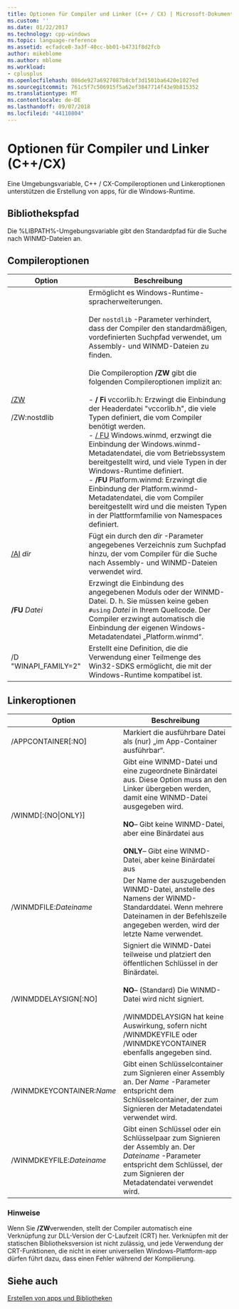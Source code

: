 ```yaml
---
title: Optionen für Compiler und Linker (C++ / CX) | Microsoft-Dokumentation
ms.custom: ''
ms.date: 01/22/2017
ms.technology: cpp-windows
ms.topic: language-reference
ms.assetid: ecfadce8-3a3f-40cc-bb01-b4731f8d2fcb
author: mikeblome
ms.author: mblome
ms.workload:
- cplusplus
ms.openlocfilehash: 086de927a6927087b8cbf3d1501ba6420e1027ed
ms.sourcegitcommit: 761c5f7c506915f5a62ef3847714f43e9b815352
ms.translationtype: MT
ms.contentlocale: de-DE
ms.lasthandoff: 09/07/2018
ms.locfileid: "44110804"
---
```

# <a name="compiler-and-linker-options-ccx"></a>Optionen für Compiler und Linker (C++/CX)

Eine Umgebungsvariable, C++ / CX-Compileroptionen und Linkeroptionen unterstützen die Erstellung von apps, für die Windows-Runtime.

## <a name="library-path"></a>Bibliothekspfad

Die %LIBPATH%-Umgebungsvariable gibt den Standardpfad für die Suche nach WINMD-Dateien an.

## <a name="compiler-options"></a>Compileroptionen

|Option|Beschreibung|
|------------|-----------------|
|[/ZW](../build/reference/zw-windows-runtime-compilation.md)<br /><br /> /ZW:nostdlib|Ermöglicht es Windows-Runtime-spracherweiterungen.<br /><br /> Der `nostdlib` -Parameter verhindert, dass der Compiler den standardmäßigen, vordefinierten Suchpfad verwendet, um Assembly- und WINMD-Dateien zu finden.<br /><br /> Die Compileroption **/ZW** gibt die folgenden Compileroptionen implizit an:<br /><br /> -   **/ Fi** vccorlib.h: Erzwingt die Einbindung der Headerdatei "vccorlib.h", die viele Typen definiert, die vom Compiler benötigt werden.<br />-   [/ FU](../build/reference/fu-name-forced-hash-using-file.md) Windows.winmd, erzwingt die Einbindung der Windows.winmd-Metadatendatei, die vom Betriebssystem bereitgestellt wird, und viele Typen in der Windows-Runtime definiert.<br />-   **/FU** Platform.winmd: Erzwingt die Einbindung der Platform.winmd-Metadatendatei, die vom Compiler bereitgestellt wird und die meisten Typen in der Plattformfamilie von Namespaces definiert.|
|[/AI](../build/reference/ai-specify-metadata-directories.md) *dir*|Fügt ein durch den *dir* -Parameter angegebenes Verzeichnis zum Suchpfad hinzu, der vom Compiler für die Suche nach Assembly- und WINMD-Dateien verwendet wird.|
|**/FU**  *Datei*|Erzwingt die Einbindung des angegebenen Moduls oder der WINMD-Datei. D. h. Sie müssen keine geben `#using` *Datei* in Ihrem Quellcode. Der Compiler erzwingt automatisch die Einbindung der eigenen Windows-Metadatendatei „Platform.winmd“.|
|/D "WINAPI_FAMILY=2"|Erstellt eine Definition, die die Verwendung einer Teilmenge des Win32-SDKS ermöglicht, die mit der Windows-Runtime kompatibel ist.|

## <a name="linker-options"></a>Linkeroptionen

|Option|Beschreibung|
|------------|-----------------|
|/APPCONTAINER[:NO]|Markiert die ausführbare Datei als (nur) „im App-Container ausführbar“.|
|/WINMD[:{NO&#124;ONLY}]|Gibt eine WINMD-Datei und eine zugeordnete Binärdatei aus. Diese Option muss an den Linker übergeben werden, damit eine WINMD-Datei ausgegeben wird.<br /><br /> **NO**– Gibt keine WINMD-Datei, aber eine Binärdatei aus<br /><br /> **ONLY**– Gibt eine WINMD-Datei, aber keine Binärdatei aus|
|/WINMDFILE:*Dateiname*|Der Name der auszugebenden WINMD-Datei, anstelle des Namens der WINMD-Standarddatei. Wenn mehrere Dateinamen in der Befehlszeile angegeben werden, wird der letzte Name verwendet.|
|/WINMDDELAYSIGN[:NO]|Signiert die WINMD-Datei teilweise und platziert den öffentlichen Schlüssel in der Binärdatei.<br /><br /> **NO**– (Standard) Die WINMD-Datei wird nicht signiert.<br /><br /> /WINMDDELAYSIGN hat keine Auswirkung, sofern nicht /WINMDKEYFILE oder /WINMDKEYCONTAINER ebenfalls angegeben sind.|
|/WINMDKEYCONTAINER:*Name*|Gibt einen Schlüsselcontainer zum Signieren einer Assembly an. Der *Name* -Parameter entspricht dem Schlüsselcontainer, der zum Signieren der Metadatendatei verwendet wird.|
|/WINMDKEYFILE:*Dateiname*|Gibt einen Schlüssel oder ein Schlüsselpaar zum Signieren der Assembly an. Der *Dateiname* -Parameter entspricht dem Schlüssel, der zum Signieren der Metadatendatei verwendet wird.|

### <a name="remarks"></a>Hinweise

Wenn Sie **/ZW**verwenden, stellt der Compiler automatisch eine Verknüpfung zur DLL-Version der C-Laufzeit (CRT) her. Verknüpfen mit der statischen Bibliotheksversion ist nicht zulässig, und jede Verwendung der CRT-Funktionen, die nicht in einer universellen Windows-Plattform-app dürfen führt dazu, dass einen Fehler während der Kompilierung.

## <a name="see-also"></a>Siehe auch

[Erstellen von apps und Bibliotheken](../cppcx/building-apps-and-libraries-c-cx.md)